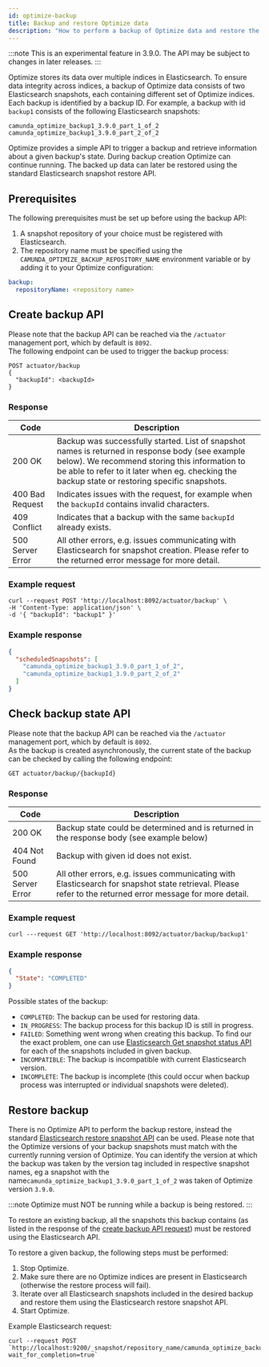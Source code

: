 ```yaml
---
id: optimize-backup
title: Backup and restore Optimize data
description: "How to perform a backup of Optimize data and restore the backup."
---
```


:::note
This is an experimental feature in 3.9.0. The API may be subject to changes in later releases.
:::

Optimize stores its data over multiple indices in Elasticsearch. To ensure data integrity across indices, a backup of Optimize data consists of two Elasticsearch snapshots, each containing different set of Optimize indices. Each backup is identified by a backup ID. For example, a backup with id `backup1` consists of the following Elasticsearch snapshots:

```
camunda_optimize_backup1_3.9.0_part_1_of_2
camunda_optimize_backup1_3.9.0_part_2_of_2
```

Optimize provides a simple API to trigger a backup and retrieve information about a given backup's state. During backup creation Optimize can continue running. The backed up data can later be restored using the standard Elasticsearch snapshot restore API.

## Prerequisites

The following prerequisites must be set up before using the backup API:

1. A snapshot repository of your choice must be registered with Elasticsearch.
2. The repository name must be specified using the `CAMUNDA_OPTIMIZE_BACKUP_REPOSITORY_NAME` environment variable or by adding it to your Optimize configuration:

```yaml
backup:
  repositoryName: <repository name>
```

## Create backup API

Please note that the backup API can be reached via the `/actuator` management port, which by default is `8092`.  
The following endpoint can be used to trigger the backup process:

```
POST actuator/backup
{
  "backupId": <backupId>
}
```

### Response

| Code             | Description                                                                                                                                                                                                                                         |
| ---------------- | --------------------------------------------------------------------------------------------------------------------------------------------------------------------------------------------------------------------------------------------------- |
| 200 OK           | Backup was successfully started. List of snapshot names is returned in response body (see example below). We recommend storing this information to be able to refer to it later when eg. checking the backup state or restoring specific snapshots. |
| 400 Bad Request  | Indicates issues with the request, for example when the `backupId` contains invalid characters.                                                                                                                                                     |
| 409 Conflict     | Indicates that a backup with the same `backupId` already exists.                                                                                                                                                                                    |
| 500 Server Error | All other errors, e.g. issues communicating with Elasticsearch for snapshot creation. Please refer to the returned error message for more detail.                                                                                                   |

### Example request

```
curl --request POST 'http://localhost:8092/actuator/backup' \
-H 'Content-Type: application/json' \
-d '{ "backupId": "backup1" }'
```

### Example response

```json
{
  "scheduledSnapshots": [
    "camunda_optimize_backup1_3.9.0_part_1_of_2",
    "camunda_optimize_backup1_3.9.0_part_2_of_2"
  ]
}
```

## Check backup state API

Please note that the backup API can be reached via the `/actuator` management port, which by default is `8092`.  
As the backup is created asynchronously, the current state of the backup can be checked by calling the following endpoint:

```
GET actuator/backup/{backupId}
```

### Response

| Code             | Description                                                                                                                                              |
| ---------------- | -------------------------------------------------------------------------------------------------------------------------------------------------------- |
| 200 OK           | Backup state could be determined and is returned in the response body (see example below)                                                                |
| 404 Not Found    | Backup with given id does not exist.                                                                                                                     |
| 500 Server Error | All other errors, e.g. issues communicating with Elasticsearch for snapshot state retrieval. Please refer to the returned error message for more detail. |

### Example request

```
curl ---request GET 'http://localhost:8092/actuator/backup/backup1'
```

### Example response

```json
{
  "State": "COMPLETED"
}
```

Possible states of the backup:

- `COMPLETED`: The backup can be used for restoring data.
- `IN_PROGRESS`: The backup process for this backup ID is still in progress.
- `FAILED`: Something went wrong when creating this backup. To find our the exact problem, one can use [Elasticsearch Get snapshot status API](https://www.elastic.co/guide/en/elasticsearch/reference/7.17/get-snapshot-status-api.html) for each of the snapshots included in given backup.
- `INCOMPATIBLE`: The backup is incompatible with current Elasticsearch version.
- `INCOMPLETE`: The backup is incomplete (this could occur when backup process was interrupted or individual snapshots were deleted).

## Restore backup

There is no Optimize API to perform the backup restore, instead the standard [Elasticsearch restore snapshot API](https://www.elastic.co/guide/en/elasticsearch/reference/7.17/restore-snapshot-api.html) can be used. Please note that the Optimize versions of your backup snapshots must match with the currently running version of Optimize. You can identify the version at which the backup was taken by the version tag included in respective snapshot names, eg a snapshot with the name`camunda_optimize_backup1_3.9.0_part_1_of_2` was taken of Optimize version `3.9.0`.

:::note
Optimize must NOT be running while a backup is being restored.
:::

To restore an existing backup, all the snapshots this backup contains (as listed in the response of the [create backup API request](#example-response)) must be restored using the Elasticsearch API.

To restore a given backup, the following steps must be performed:

1. Stop Optimize.
2. Make sure there are no Optimize indices are present in Elasticsearch (otherwise the restore process will fail).
3. Iterate over all Elasticsearch snapshots included in the desired backup and restore them using the Elasticsearch restore snapshot API.
4. Start Optimize.

Example Elasticsearch request:

```
curl --request POST `http://localhost:9200/_snapshot/repository_name/camunda_optimize_backup1_3.9.0_part_1_of_2/_restore?wait_for_completion=true`
```
